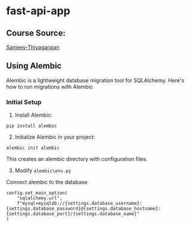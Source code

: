 # fast-api-app

## Course Source:
[Sanjeev-Thiyagarajan](https://github.com/Sanjeev-Thiyagarajan/fastapi-course/tree/main)

## Using Alembic

Alembic is a lightweight database migration tool for SQLAlchemy. Here's how to run migrations with Alembic

### Initial Setup
1. Install Alembic:
```
pip install alembic
```

2. Initialize Alembic in your project:

```
alembic init alembic
```

This creates an alembic directory with configuration files.

3. Modify `alembic\env.py`

Connect alembic to the database

```
config.set_main_option(
    "sqlalchemy.url", 
    f"mysql+mysqldb://{settings.database_username}:{settings.database_password}@{settings.database_hostname}:{settings.database_port}/{settings.database_name}"
)
```